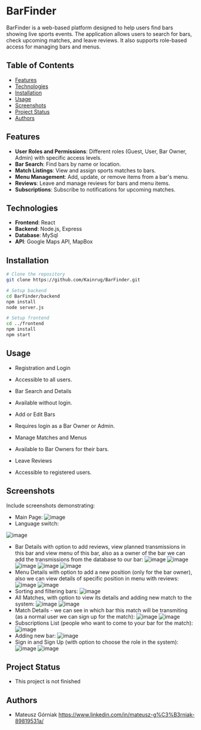# BarFinder
BarFinder is a web-based platform designed to help users find bars showing live sports events. The application allows users to search for bars, check upcoming matches, and leave reviews. It also supports role-based access for managing bars and menus.
## Table of Contents
- [Features](#features)
- [Technologies](#technologies)
- [Installation](#installation)
- [Usage](#usage)
- [Screenshots](#screenshots)
- [Project Status](#project-status)
- [Authors](#authors)

## Features
- **User Roles and Permissions**: Different roles (Guest, User, Bar Owner, Admin) with specific access levels.
- **Bar Search**: Find bars by name or location.
- **Match Listings**: View and assign sports matches to bars.
- **Menu Management**: Add, update, or remove items from a bar's menu.
- **Reviews**: Leave and manage reviews for bars and menu items.
- **Subscriptions**: Subscribe to notifications for upcoming matches.


## Technologies
- **Frontend**: React
- **Backend**: Node.js, Express
- **Database**: MySql
- **API**: Google Maps API, MapBox

## Installation

```bash
# Clone the repository
git clone https://github.com/Kainrug/BarFinder.git

# Setup backend
cd BarFinder/backend
npm install
node server.js

# Setup frontend
cd ../frontend
npm install
npm start
```

## Usage
- Registration and Login

- Accessible to all users.

- Bar Search and Details

- Available without login.

- Add or Edit Bars

- Requires login as a Bar Owner or Admin.

- Manage Matches and Menus

- Available to Bar Owners for their bars.

- Leave Reviews

- Accessible to registered users.
## Screenshots
Include screenshots demonstrating:
- Main Page:
  ![image](https://github.com/user-attachments/assets/b8897535-f137-45db-9455-762621906df6)
- Language switch:
 
 ![image](https://github.com/user-attachments/assets/7cf7da7f-449c-45d7-98fc-abbbd1a3dfc4)
- Bar Details with option to add reviews, view planned transmissions in this bar and view menu of this bar, also as a owner of the bar we can add the transmissions from the database to our bar:
  ![image](https://github.com/user-attachments/assets/ebeabbdc-d406-4128-8443-466c8ba76ee8)
  ![image](https://github.com/user-attachments/assets/542a288d-060f-495a-aee9-4ec8eb2e03a6)
  ![image](https://github.com/user-attachments/assets/7824cab7-f2c8-450f-9105-8511ba49595a)
  ![image](https://github.com/user-attachments/assets/85645cc9-cce7-4537-8efb-73ed6b8a1868)
  ![image](https://github.com/user-attachments/assets/273ccab2-75b8-4d74-bc3d-a7224070b921)
- Menu Details with option to add a new position (only for the bar owner), also we can view details of specific position in menu with reviews:
  ![image](https://github.com/user-attachments/assets/e76da5d2-1207-47af-81ce-aa0119696a41)
  ![image](https://github.com/user-attachments/assets/94ccead2-2678-40ac-aa6c-1cffd542d980)
- Sorting and filtering bars:
  ![image](https://github.com/user-attachments/assets/d34fee3e-2103-4d1a-bb6f-016bfc28f671)
- All Matches, with option to view its details and adding new match to the system:
  ![image](https://github.com/user-attachments/assets/1d4fee18-a985-4e67-b16d-927ba12d92fc)
  ![image](https://github.com/user-attachments/assets/46f3b144-a8e4-47f9-9e89-7ad9f3a4183c)
- Match Details - we can see in which bar this match will be transmiting (as a normal user we can sign up for the match):
  ![image](https://github.com/user-attachments/assets/7bb693d9-41be-4d09-88e9-9e870e348f8b)
  ![image](https://github.com/user-attachments/assets/e86b908f-80e9-4602-8a0d-b64fae21f9c7)
- Subscriptions List (people who want to come to your bar for the match):
  ![image](https://github.com/user-attachments/assets/1a86bf5a-6102-4371-afcb-1d3db212bed3)
- Adding new bar:
  ![image](https://github.com/user-attachments/assets/f89ae0e8-f804-4c8b-ad31-6b00758ac78a)
- Sign in and Sign Up (with option to choose the role in the system):
  ![image](https://github.com/user-attachments/assets/5968936f-a11a-463f-a30a-3c67eb6b1aa4)
  ![image](https://github.com/user-attachments/assets/494c3418-797e-4596-bb03-df8f1f7bd165)


## Project Status
- This project is not finished
## Authors
- Mateusz Górniak https://www.linkedin.com/in/mateusz-g%C3%B3rniak-89819531a/






 


